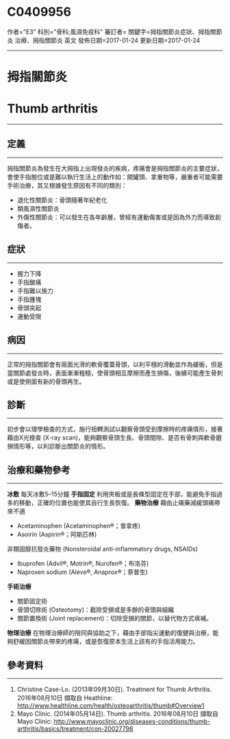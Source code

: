 # C0409956
作者="E3"
科別="骨科;風濕免疫科"
審訂者=
關鍵字=拇指關節炎症狀、拇指關節炎 治療、拇指關節炎 英文
發佈日期=2017-01-24
更新日期=2017-01-24

----------
# 拇指關節炎
# Thumb arthritis
----------
## 定義
----------

拇指關節炎為發生在大拇指上出現發炎的疾病，疼痛會是拇指關節炎的主要症狀，會使手指脫位或是難以執行生活上的動作如：開罐頭、拿重物等，嚴重者可能需要手術治療，其又根據發生原因有不同的類別：

- 退化性關節炎：骨頭隨著年紀老化
- 類風濕性關節炎
- 外傷性關節炎：可以發生在各年齡層，曾經有運動傷害或是因為外力而導致創傷者。
## 症狀
----------
- 握力下降
- 手指酸痛
- 手指難以施力
- 手指腫塊
- 骨頭突起
- 運動受限
## 病因
----------

正常的拇指關節會有兩面光滑的軟骨覆蓋骨頭，以利平穩的滑動並作為緩衝，但是當關節處發炎時，表面漸漸粗糙，使骨頭相互摩擦而產生損傷，後續可能產生骨刺或是使側面有新的骨頭再生。

## 診斷
----------

初步會以理學檢查的方式，施行扭轉測試以觀察骨頭受到摩擦時的疼痛情形，接著藉由X光檢查 (X-ray scan)，能夠觀察骨頭生長、骨頭間隙、是否有骨刺與軟骨磨損情形等，以利診斷出關節炎的情形。

## 治療和藥物參考
----------

**冰敷**
每天冰敷5–15分鐘
**手指固定**
利用夾板或是長條型固定在手部，能避免手指過多的移動，正確的位置也能使其自行生長恢復。
**藥物治療**
藉由止痛藥減緩頭痛帶來不適

- Acetaminophen (Acetaminophen®；普拿疼)
- Asoirin (Aspirin®；阿斯匹林)

非類固醇抗發炎藥物 (Nonsteroidal anti-inflammatory drugs, NSAIDs)

- Ibuprofen (Advil®, Motrin®, Nurofen®；布洛芬)
- Naproxen sodium (Aleve®, Anaprox®；萘普生)

**手術治療**

- 關節固定術
- 骨頭切除術 (Osteotomy)：截除受損或是多餘的骨頭與組織
- 關節置換術 (Joint replacement)：切除受損的關節，以替代物方式填補。

**物理治療**
在物理治療師的陪同與協助之下，藉由手部指尖運動的復健與治療，能夠舒緩因關節炎帶來的疼痛，或是恢復原本生活上該有的手指活用能力。

## 參考資料
----------
1.  Christine Case-Lo. (2013年09月30日). Treatment for Thumb Arthritis. 2016年08月10日 擷取自 Heathline: http://www.healthline.com/health/osteoarthritis/thumb#Overview1
2. Mayo Clinic. (2014年05月14日). Thumb arthritis. 2016年08月10日 擷取自 Mayo Clinic:  http://www.mayoclinic.org/diseases-conditions/thumb-arthritis/basics/treatment/con-20027798

 


